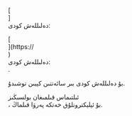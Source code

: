 [<br host>] <br action> دەلىللەش كودى: <br code>

[<br host>](https://<br host>) <br action> دەلىللەش كودى: <br code>.

بۇ دەلىللەش كودى بىر سائەتتىن كېيىن توشىدۇ.

ئىلتىماس قىلمىغان بولسىڭىز <br action>، بۇ ئېلېكترونلۇق خەتكە پەرۋا قىلماڭ.